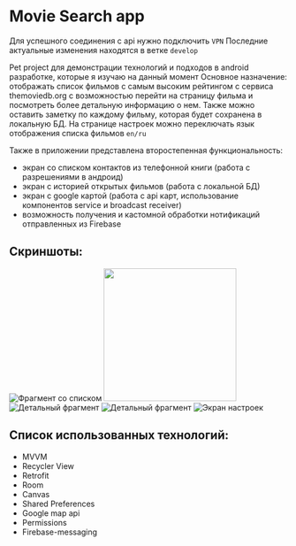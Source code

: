 Movie Search app
=================

Для успешного соединения с api нужно подключить `VPN` 
Последние актуальные изменения находятся в ветке `develop`

Pet project для демонстрации технологий и подходов в android разработке, которые я изучаю на данный момент
Основное назначение: отображать список фильмов с самым высоким рейтингом с сервиса themoviedb.org с возможностью перейти на страницу фильма и посмотреть более детальную информацию о нем. Также можно оставить заметку по каждому фильму, которая будет сохранена в локальную БД.
На странице настроек можно переключать язык отображения списка фильмов `en/ru` 

Также в приложении представлена второстепенная функциональность: 
- экран со списком контактов из телефонной книги (работа с разрешениями в андроид)
- экран с историей открытых фильмов (работа с локальной БД)
- экран с google картой (работа с api карт, использование компонентов service и broadcast receiver)
- возможность получения и кастомной обработки нотификаций отправленных из Firebase

Скриншоты:
----------

![Фрагмент со списком](screenshots/list_fragment.png "Фрагмент со списком")
<img src="screenshots/list_fragment.png" width="240">
![Детальный фрагмент](screenshots/detail_fragment1.png "Детальный фрагмент, начальное положение")
![Детальный фрагмент](screenshots/detail_fragment2.png "Детальный фрагмент, при скролле")
![Экран настроек](screenshots/settings.png "Экран настроек")

Список использованных технологий:
--------------------------------

- MVVM
- Recycler View
- Retrofit
- Room
- Canvas
- Shared Preferences
- Google map api
- Permissions
- Firebase-messaging
